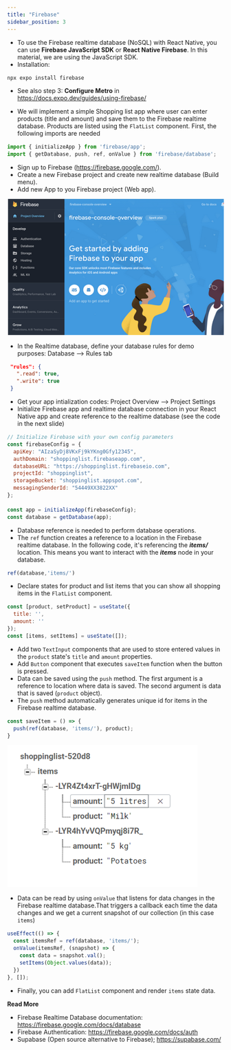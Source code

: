 ```yaml
---
title: "Firebase"
sidebar_position: 3
---
```

- To use the Firebase realtime database (NoSQL) with React Native, you can use **Firebase JavaScript SDK** or **React Native Firebase**. In this material, we are using the JavaScript SDK.
- Installation:
```bash
npx expo install firebase
```
- See also step 3: **Configure Metro** in https://docs.expo.dev/guides/using-firebase/

- We will implement a simple Shopping list app where user can enter products (title and amount) and save them to the Firebase realtime database. Products are listed using the `FlatList` component. First, the following imports are needed

```js
import { initializeApp } from 'firebase/app';
import { getDatabase, push, ref, onValue } from 'firebase/database';
```
- Sign up to Firebase (https://firebase.google.com/).
- Create a new Firebase project and create new realtime database (Build menu).
- Add new App to you Firebase project (Web app). 

![w:550](img/firebase_app.PNG) 

- In the Realtime database, define your database rules for demo purposes: Database --> Rules tab

```json
 "rules": {
   ".read": true,
   ".write": true
 }
```
- Get your app intialization codes: Project Overview --> Project Settings
- Initialize Firebase app and realtime database connection in your React Native app and create reference to the realtime database (see the code in the next slide)

```js
// Initialize Firebase with your own config parameters
const firebaseConfig = {
  apiKey: "AIzaSyDj8VKxFj9kYKng0Gfy12345",
  authDomain: "shoppinglist.firebaseapp.com",
  databaseURL: "https://shoppinglist.firebaseio.com",
  projectId: "shoppinglist",
  storageBucket: "shoppinglist.appspot.com",
  messagingSenderId: "54449XX3822XX"
};

const app = initializeApp(firebaseConfig);
const database = getDatabase(app);
```
- Database reference is needed to perform database operations.
- The `ref` function creates a reference to a location in the Firebase realtime database. In the following code, it's referencing the ***items/*** location. This means you want to interact with the ***items*** node in your database.
```js
ref(database,'items/')
```
- Declare states for product and list items that you can show all shopping items in the `FlatList` component.
```js
const [product, setProduct] = useState({
  title: '',
  amount: ''
});
const [items, setItems] = useState([]);
```
- Add two `TextInput` components that are used to store entered values in the `product` state's `title` and `amount` properties.
- Add `Button` component that executes `saveItem` function when the button is pressed.
- Data can be saved using the `push` method. The first argument is a reference to location where data is saved. The second argument is data that is saved (`product` object).
- The `push` method automatically generates unique id for items in the Firebase realtime database.

```js
const saveItem = () => {
  push(ref(database, 'items/'), product); 
}
```

![w:260](img/items_collection.png)

- Data can be read by using `onValue` that listens for data changes in the Firebase realtime database.That triggers a callback each time the data changes and we get a current snapshot of our collection (in this case `items`)

```js
useEffect(() => {
  const itemsRef = ref(database, 'items/');
  onValue(itemsRef, (snapshot) => {
    const data = snapshot.val();
    setItems(Object.values(data));
  })
}, []);

```
- Finally, you can add `FlatList` component and render `items` state data.

**Read More**
- Firebase Realtime Database documentation: https://firebase.google.com/docs/database
- Firebase Authentication: https://firebase.google.com/docs/auth
- Supabase (Open source alternative to Firebase); https://supabase.com/ 
